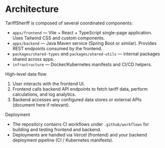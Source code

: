 # Architecture

TariffSheriff is composed of several coordinated components:

- `apps/frontend` — Vite + React + TypeScript single-page application. Uses Tailwind CSS and custom components.
- `apps/backend` — Java Maven service (Spring Boot or similar). Provides REST endpoints consumed by the frontend.
- `packages/shared-types` and `packages/shared-utils` — internal packages shared across apps.
- `infrastructure` — Docker/Kubernetes manifests and CI/CD helpers.

High-level data flow

1. User interacts with the frontend UI.
2. Frontend calls backend API endpoints to fetch tariff data, perform calculations, and log analytics.
3. Backend accesses any configured data stores or external APIs (document here if relevant).

Deployment

- The repository contains CI workflows under `.github/workflows` for building and testing frontend and backend.
- Deployments are handled via Vercel (frontend) and your backend deployment pipeline (CI / Kubernetes manifests).

